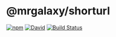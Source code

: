 # @mrgalaxy/shorturl

[![npm](https://img.shields.io/npm/v/@mrgalaxy/shorturl.svg)](https://www.npmjs.com/package/@mrgalaxy/shorturl) [![David](https://img.shields.io/david/tyler-johnson/shorturl.svg)](https://david-dm.org/tyler-johnson/shorturl) [![Build Status](https://travis-ci.org/tyler-johnson/shorturl.svg?branch=master)](https://travis-ci.org/tyler-johnson/shorturl)
